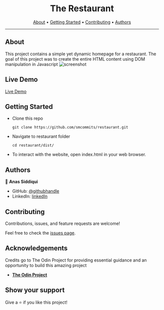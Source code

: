 <h1 align="center">
  
</h1>

<h1 align="center">The Restaurant</h1>
      
<p align="center">
  <a href="#about">About</a> •
  <a href="#getting-started">Getting Started</a> •
  <a href="#contributing">Contributing</a> •
  <a href="#authors">Authors</a>
</p>

---

## About
This project contains a simple yet dynamic homepage for a restaurant. The goal of this project was to create the entire HTML content using DOM manipulation in Javascript
![screenshot](./screenshot.png)

## Live Demo
[Live Demo](https://smcommits.github.io/restaurant/)

## Getting Started

* Clone this repo
    ```
    git clone https://github.com/smcommits/restaurant.git
    ```
* Navigate to restaurant folder
    ```
    cd restaurant/dist/
    ```
* To interact with the website, open index.html in your web browser.

## Authors

👤 **Anas Siddiqui**
  - GitHub: [@githubhandle](https://github.com/smcommits)
  - LinkedIn: [linkedIn](https://linkedin.com/in/sm-anas)


## Contributing

Contributions, issues, and feature requests are welcome!

Feel free to check the [issues page](https://github.com/smcommits/private-events/issues).


## Acknowledgements

Credits go to The Odin Project for providing essential guidance and an opportunity to build this amazing project
  - [**The Odin Project**](https://www.theodinproject.com/home)

## Show your support

Give a ⭐️ if you like this project!









